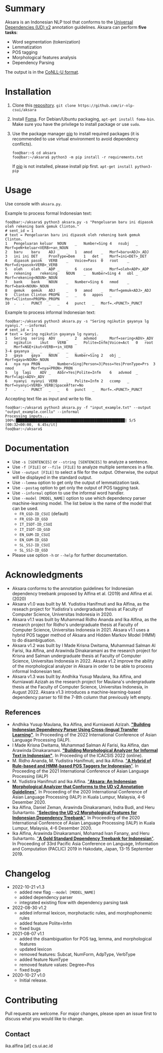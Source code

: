 # Summary

Aksara is an Indonesian NLP tool that conforms to the [Universal Dependencies (UD) v2](https://universaldependencies.org/) annotation guidelines. Aksara can perform **five tasks**:
* Word segmentation (tokenization)
* Lemmatization
* POS tagging
* Morphological features analysis
* Dependency Parsing

The output is in the [CoNLL-U format](https://universaldependencies.org/format.html).

# Installation

1. Clone this [repository](https://github.com/ir-nlp-csui/aksara). `git clone https://github.com/ir-nlp-csui/aksara`

1. Install [Foma](https://fomafst.github.io/). For Debian/Ubuntu packaging, `apt-get install foma-bin`. Make sure you have the privilege to install package or use `sudo`.

1. Use the package manager [pip](https://pip.pypa.io/en/stable/) to install required packages (it is recommended to use virtual environment to avoid dependency conflicts).

    ```console
    foo@bar:~$ cd aksara
    foo@bar:~/aksara$ python3 -m pip install -r requirements.txt
    ```

    If [pip](https://pip.pypa.io/en/stable/) is not installed, please install pip first. `apt-get install python3-pip`

# Usage

Use console with `aksara.py`.

Example to process formal Indonesian text:
```console
foo@bar:~/aksara$ python3 aksara.py -s "Pengeluaran baru ini dipasok oleh rekening bank gemuk Clinton."
# sent_id = 1
# text = Pengeluaran baru ini dipasok oleh rekening bank gemuk Clinton.
1	Pengeluaran	keluar	NOUN	_	Number=Sing	4	nsubj	_	Morf=peN+keluar<VERB>+an_NOUN
2	baru	baru	ADJ	_	_	1	amod	_	Morf=baru<ADJ>_ADJ
3	ini	ini	DET	_	PronType=Dem	1	det	_	Morf=ini<DET>_DET
4	dipasok	pasok	VERB	_	Voice=Pass	0	root	_	Morf=di+pasok<VERB>_VERB
5	oleh	oleh	ADP	_	_	6	case	_	Morf=oleh<ADP>_ADP
6	rekening	rekening	NOUN	_	Number=Sing	4	obl	_	Morf=rekening<NOUN>_NOUN
7	bank	bank	NOUN	_	Number=Sing	6	nmod	_	Morf=bank<NOUN>_NOUN
8	gemuk	gemuk	ADJ	_	_	9	amod	_	Morf=gemuk<ADJ>_ADJ
9	Clinton	Clinton	PROPN	_	_	6	appos	_	Morf=Clinton<PROPN>_PROPN
10	.	.	PUNCT	_	_	4	punct	_	Morf=.<PUNCT>_PUNCT

```

Example to process informal Indonesian text:
```console
foo@bar:~/aksara$ python3 aksara.py -s "Sering ngikutin gayanya lg nyanyi." --informal
# sent_id = 1
# text = Sering ngikutin gayanya lg nyanyi.
1	Sering	sering	ADV	_	_	2	advmod	_	Morf=sering<ADV>_ADV
2	ngikutin	ikut	VERB	_	Polite=Infm|Voice=Act	0	root	_	Morf=NGE+ikut<VERB>+in_VERB
3-4	gayanya	_	_	_	_	_	_	_	_
3	gaya	gaya	NOUN	_	Number=Sing	2	obj	_	Morf=gaya<NOUN>_NOUN
4	nya	nya	PRON	_	Number=Sing|Person=3|Poss=Yes|PronType=Prs	3	nmod	_	Morf=nya<PRON>_PRON
5	lg	lagi	ADV	_	Abbr=Yes|Polite=Infm	6	advmod	_	Morf=lagi<ADV>_ADV
6	nyanyi	nyanyi	VERB	_	Polite=Infm	2	ccomp	_	Morf=nyanyi<VERB>_VERB|SpaceAfter=No
7	.	.	PUNCT	_	_	6	punct	_	Morf=.<PUNCT>_PUNCT

```

Accepting text file as input and write to file.

```console
foo@bar:~/aksara$ python3 aksara.py -f "input_example.txt" --output "output_example.conllu" --informal
Processing inputs...
100%|██████████████████████████████████████████████████| 5/5 [00:32<00:00,  6.45s/it]
foo@bar:~/aksara$
```

# Documentation

* Use `-s [SENTENCES]` or `--string [SENTENCES]` to analyze a sentence.
* Use `-f [FILE]` or `--file [FILE]` to analyze multiple sentences in a file.
* Use  `--output [FILE]` to select a file for the output. Otherwise, the output will be displayed in the standard output. 
* Use `--lemma` option to get only the output of lemmatization task.
* Use `--postag` option to get only the output of POS tagging task.
* Use `--informal` option to use the informal word handler.
* Use `--model [MODEL_NAME]` option to use which dependency parser machine-learning model. The list below is the name of the model that can be used. 
  * `FR_GSD-ID_CSUI` (default)
  * `FR_GSD-ID_GSD`
  * `IT_ISDT-ID_CSUI`
  * `IT_ISDT-ID_GSD`
  * `EN_GUM-ID_CSUI`
  * `EN_GUM-ID_GSD`
  * `SL_SSJ-ID_CSUI`
  * `SL_SSJ-ID_GSD`
* Please use option `-h` or `--help` for further documentation.

# Acknowledgments
* Aksara conforms to the annotation guidelines for Indonesian dependency treebank proposed by Alfina et al. (2019) and Alfina et al. (2020)
* Aksara v1.0 was built by M. Yudistira Hanifmuti and Ika Alfina, as the reseach project for Yudistira's undergraduate thesis at Faculty of Computer Science, Universitas Indonesia in 2020.
* Aksara v1.1 was built by Muhammad Ridho Ananda and Ika Alfina, as the research project for Ridho's undergraduate thesis at Faculty of Computer Science, Universitas Indonesia in 2021. Aksara v1.1 uses a hybrid POS tagger method of Aksara and Hidden Markov Model (HMM) to do disambiguation.
* Aksara v1.2 was built by I Made Krisna Dwitama, Muhammad Salman Al Farisi, Ika Alfina, and Arawinda Dinakaramani as the research project for Krisna and Salman undergraduate thesis at Faculty of Computer Science, Universitas Indonesia in 2022. Aksara v1.2 improve the ability of the morphological analyzer in Aksara in order to be able to process informal Indonesian text.
* Aksara v1.3 was built by Andhika Yusup Maulana, Ika Alfina, and Kurniawati Azizah as the research project for Maulana's undergraduate thesis at the Faculty of Computer Science, Universitas Indonesia, in August 2022. Aksara v1.3 introduces a machine-learning-based dependency parser to fill the 7-8th column that previously left empty.

## References
* Andhika Yusup Maulana, Ika Alfina, and Kurniawati Azizah. [**"Building Indonesian Dependency Parser Using Cross-lingual Transfer Learning"**](https://ieeexplore.ieee.org/abstract/document/9961296). In Proceeding of the 2022 International Conference of Asian Language Processing (IALP). 
* I Made Krisna Dwitama, Muhammad Salman Al Farisi, Ika Alfina, dan Arawinda Dinakaramani. [**"Building Morphological Analyzer for Informal Text in Indonesian"**](https://ieeexplore.ieee.org/abstract/document/9923494). In Proceeding of the ICACSIS 2022 (online).
* M. Ridho Ananda, M. Yudistira Hanifmuti, and Ika Alfina. ["**A Hybrid of Rule-based and HMM-based POS Taggers for Indonesian**"](https://ieeexplore.ieee.org/abstract/document/9675180). In Proceeding of the 2021 International Conference of Asian Language Processing (IALP)   
* M. Yudistira Hanifmuti and Ika Alfina. ["**Aksara: An Indonesian Morphological Analyzer that Conforms to the UD v2 Annotation Guidelines**"](https://ieeexplore.ieee.org/document/9310490). In Proceeding of the 2020 International Conference of Asian Language Processing (IALP)  in Kuala Lumpur, Malaysia, 4-6 Desember 2020.
* Ika Alfina, Daniel Zeman, Arawinda Dinakaramani, Indra Budi, and Heru Suhartanto. ["**Selecting the UD v2 Morphological Features for Indonesian Dependency Treebank**"](https://ieeexplore.ieee.org/document/9310513). In Proceeding of the 2020 International Conference of Asian Language Processing (IALP)  in Kuala Lumpur, Malaysia, 4-6 Desember 2020.
* Ika Alfina, Arawinda Dinakaramani, Mohamad Ivan Fanany, and Heru Suhartanto. ["**A Gold Standard Dependency Treebank for Indonesian**"](https://waseda.repo.nii.ac.jp/?action=repository_action_common_download&item_id=48059&item_no=1&attribute_id=101&file_no=1). In  Proceeding of 33rd Pacific Asia Conference on Language, Information and Computation (PACLIC) 2019 in Hakodate, Japan, 13-15 September 2019. 


# Changelog
* 2022-10-21 v1.3
  * added new flag `--model [MODEL_NAME]`
  * added dependency parser
  * integrated existing flow with dependency parsing task
* 2022-08-30 v1.2
  * added informal lexicon, morphotactic rules, and morphophonemic rules
  * added feature Polite=Infm
  * fixed bugs
* 2021-08-07 v1.1
  * added the disambiguation for POS tag, lemma, and morphological features
  * updated lexicon
  * removed features: Subcat, NumForm, AdpType, VerbType
  * added feature NumType
  * removed feature values: Degree=Pos
  * fixed bugs
* 2020-10-27 v1.0
  * Initial release.
    

# Contributing

Pull requests are welcome. For major changes, please open an issue first to discuss what you would like to change.

## Contact
ika.alfina [at] cs.ui.ac.id
